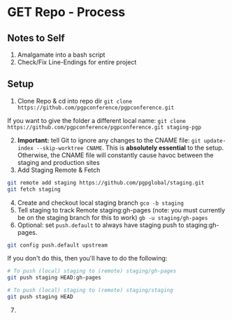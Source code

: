 # GET Repo - Process

## Notes to Self

1. Amalgamate into a bash script
2. Check/Fix Line-Endings for entire project

## Setup

1. Clone Repo & cd into repo dir
`git clone https://github.com/pgpconference/pgpconference.git`

If you want to give the folder a different local name:
`git clone https://github.com/pgpconference/pgpconference.git staging-pgp`

2. **Important:** tell Git to ignore any changes to the CNAME file: `git update-index --skip-worktree CNAME`. This is **absolutely essential** to the setup. Otherwise, the CNAME file will constantly cause havoc between the staging and production sites
3. Add Staging Remote & Fetch

```bash
git remote add staging https://github.com/pgpglobal/staging.git
git fetch staging
```
4. Create and checkout local staging branch
  `gco -b staging`
5. Tell staging to track Remote staging:gh-pages (note: you must currently be on the staging branch for this to work)
  `gb -u staging/gh-pages`
6. Optional: set `push.default` to always have staging push to staging:gh-pages.

```bash
git config push.default upstream
```

If you don't do this, then you'll have to do the following:

```bash
# To push (local) staging to (remote) staging/gh-pages
git push staging HEAD:gh-pages

# To push (local) staging to (remote) staging/staging
git push staging HEAD
```

7.
